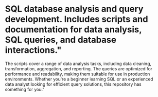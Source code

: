 # SQL database analysis and query development. Includes scripts and documentation for data analysis, SQL queries, and database interactions."

The scripts cover a range of data analysis tasks, including data cleaning, transformation, aggregation, and reporting. The queries are optimized for performance and readability, making them suitable for use in production environments. Whether you're a beginner learning SQL or an experienced data analyst looking for efficient query solutions, this repository has something for you."
